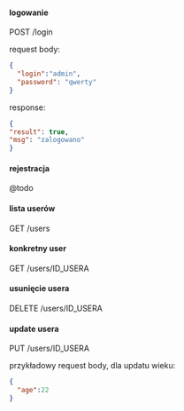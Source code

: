


#### logowanie
POST /login

request body:
```json
{
  "login":"admin",
  "password": "qwerty"
}
```

response:
```json
{
"result": true, 
"msg": "zalogowano"
}
```

#### rejestracja
@todo


#### lista userów
GET /users

#### konkretny user
GET /users/ID_USERA

#### usunięcie usera
DELETE /users/ID_USERA

#### update usera
PUT /users/ID_USERA

przykładowy request body, dla updatu wieku:
```json
{
  "age":22
}
```